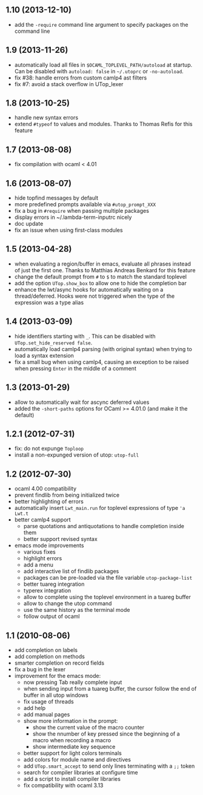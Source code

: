 1.10 (2013-12-10)
-----------------

* add the `-require` command line argument to specify packages on the
  command line

1.9 (2013-11-26)
----------------

* automatically load all files in `$OCAML_TOPLEVEL_PATH/autoload` at
  startup. Can be disabled with `autoload: false` in `~/.utoprc` or
  `-no-autoload`.
* fix #38: handle errors from custom camlp4 ast filters
* fix #7: avoid a stack overflow in UTop_lexer

1.8 (2013-10-25)
----------------

* handle new syntax errors
* extend `#typeof` to values and modules. Thanks to Thomas Refis for
  this feature

1.7 (2013-08-08)
----------------

* fix compilation with ocaml < 4.01

1.6 (2013-08-07)
----------------

* hide topfind messages by default
* more predefined prompts available via `#utop_prompt_XXX`
* fix a bug in `#require` when passing multiple packages
* display errors in ~/.lambda-term-inputrc nicely
* doc update
* fix an issue when using first-class modules

1.5 (2013-04-28)
----------------

* when evaluating a region/buffer in emacs, evaluate all phrases
  instead of just the first one. Thanks to Matthias Andreas Benkard
  for this feature
* change the default prompt from `#` to `$` to match the standard
  toplevel
* add the option `UTop.show_box` to allow one to hide the completion
  bar
* enhance the lwt/async hooks for automatically waiting on a
  thread/deferred. Hooks were not triggered when the type of the
  expression was a type alias

1.4 (2013-03-09)
----------------

* hide identifiers starting with `_`. This can be disabled with
  `UTop.set_hide_reserved false`.
* automatically load camlp4 parsing (with original syntax) when
  trying to load a syntax extension
* fix a small bug when using camlp4, causing an exception to be raised
  when pressing `Enter` in the middle of a comment

1.3 (2013-01-29)
----------------

* allow to automatically wait for ascync deferred values
* added the `-short-paths` options for OCaml >= 4.01.0
  (and make it the default)

1.2.1 (2012-07-31)
------------------

* fix: do not expunge `Toploop`
* install a non-expunged version of utop: `utop-full`

1.2 (2012-07-30)
----------------

* ocaml 4.00 compatibility
* prevent findlib from being initialized twice
* better highlighting of errors
* automatically insert `Lwt_main.run` for
  toplevel expressions of type `'a Lwt.t`
* better camlp4 support
    * parse quotations and antiquotations to
      handle completion inside them
    * better support revised syntax
* emacs mode improvements
    * various fixes
    * highlight errors
    * add a menu
    * add interactive list of findlib packages
    * packages can be pre-loaded via the file variable
      `utop-package-list`
    * better tuareg integration
    * typerex integration
    * allow to complete using the toplevel environment
      in a tuareg buffer
    * allow to change the utop command
    * use the same history as the terminal mode
    * follow output of ocaml

1.1 (2010-08-06)
----------------

* add completion on labels
* add completion on methods
* smarter completion on record fields
* fix a bug in the lexer
* improvement for the emacs mode:
    * now pressing Tab really complete input
    * when sending input from a tuareg buffer, the cursor follow the
      end of buffer in all utop windows
    * fix usage of threads
    * add help
    * add manual pages
    * show more information in the prompt:
        * show the current value of the macro counter
        * show the nnumber of key pressed since the beginning of a macro
          when recording a macro
        * show intermediate key sequence
    * better support for light colors terminals
    * add colors for module name and directives
    * add `UTop.smart_accept` to send only lines terminating with a `;;` token
    * search for compiler libraries at configure time
    * add a script to install compiler libraries
    * fix compatibility with ocaml 3.13
